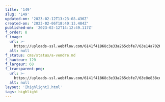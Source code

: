 ```yaml
---
title: '149'
slug: '149'
updated-on: '2023-02-12T13:23:08.436Z'
created-on: '2023-02-06T18:40:13.484Z'
published-on: '2023-02-12T14:12:49.117Z'
f_order: 8
f_image:
  url: >-
    https://uploads-ssl.webflow.com/6141f41868c3e33a265cbfe7/63e14a70201b6e46b7aafdd6_149-08.jpg
  alt: null
f_status: cms/status/a-vendre.md
f_hauteur: 120
f_largeur: 60
f_transparent-png:
  url: >-
    https://uploads-ssl.webflow.com/6141f41868c3e33a265cbfe7/63e8e838cd36780e096761c2_149-08.png
  alt: null
layout: '[highlight].html'
tags: highlight
---
```




